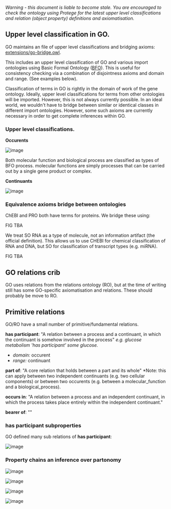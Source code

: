 *Warning - this document is liable to become stale.  You are encouraged to check the ontology using Protege for the latest upper level classifications and relation (object property) definitions and axiomatisation.*

## Upper level classification in GO.

GO maintains an file of upper level classifications and bridging axioms: [extensions/go-bridge.owl](https://github.com/geneontology/go-ontology/blob/master/src/ontology/extensions/go-bridge.owl).

This includes an upper level classification of GO and various import ontologies using Basic Formal Ontology ([BFO](http://www.ebi.ac.uk/ols/ontologies/bfo)).  This is useful for consistency checking via a combination of disjointness axioms and domain and range. (See examples below).

Classification of terms in GO is rightly in the domain of work of the gene ontology.  Ideally, upper level classifications for terms from other ontologies will be imported.  However, this is not always currently possible.  In an ideal world, we wouldn't have to bridge between similar or identical classes in different import ontologies.  However, some such axioms are currently necessary in order to get complete inferences within GO. 

### Upper level classifications.

**Occurents**

![image](https://user-images.githubusercontent.com/112839/29290698-ee6c0360-80f5-11e7-9e58-aa46cedbe01b.png)

Both molecular function and biological process are classified as types of BFO process.  molecular functions are simply processes that can be carried out by a single gene product or complex.

**Continuants**

![image](https://user-images.githubusercontent.com/112839/29329620-520a6cb2-81ab-11e7-8d5a-77e7889b8294.png)


### Equivalence axioms bridge between ontologies

ChEBI and PRO both have terms for proteins.  We bridge these using:

FIG TBA

We treat SO RNA as a type of molecule, not an information artifact (the official definition).  This allows us to use CHEBI for chemical classification of RNA and DNA, but SO for classification of transcript types (e.g. miRNA).

FIG TBA

## GO relations crib

GO uses relations from the relations ontology (RO), but at the time of writing still has some GO-specific axiomatisation and relations.  These should probably be move to RO.

## Primitive relations

GO/RO have a small number of primitive/fundamental relations.

**has participant**:  "A relation between a process and a continuant, in which the continuant is somehow involved in the process" *e.g. glucose metabolism 'has participant' some glucose.*
  - *domain:* occurent
  - *range:* continuant

**part of**:  "A core relation that holds between a part and its whole"  *Note: this can apply between two independent continuants (e.g. two cellular components) or between two occurents (e.g. between a molecular_function and a biological_process).

**occurs in**: "A relation between a process and an independent continuant, in which the process takes place entirely within the independent continuant."

**bearer of**: ""

### has participant subproperties

GO defined many sub relations of **has participant**:

![image](https://user-images.githubusercontent.com/112839/29292701-f9dd1840-80fc-11e7-82d7-b5a1e0c42591.png)

### Property chains an inference over partonomy

![image](https://user-images.githubusercontent.com/112839/29292754-38700158-80fd-11e7-9a8f-dda89cb73cd3.png)

![image](https://user-images.githubusercontent.com/112839/29292765-3ed84906-80fd-11e7-96a9-2125275205a7.png)

![image](https://user-images.githubusercontent.com/112839/29293385-cbf10952-80ff-11e7-833e-b8620f219c2e.png)

![image](https://user-images.githubusercontent.com/112839/29293387-cdf91564-80ff-11e7-9fa1-6443651f31d6.png)








